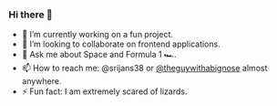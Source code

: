 ### Hi there 👋

- 🔭 I’m currently working on a fun project.
- 👯 I’m looking to collaborate on frontend applications.
- 💬 Ask me about Space and Formula 1 🏎️.
- 📫 How to reach me: @srijans38 or [@theguywithabignose](https://instagram.com/theguywithabignose) almost anywhere.
- ⚡ Fun fact: I am extremely scared of lizards.
